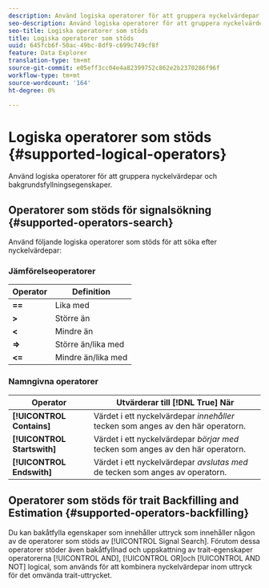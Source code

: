 ```yaml
---
description: Använd logiska operatorer för att gruppera nyckelvärdepar och bakgrundsfyllningsegenskaper.
seo-description: Använd logiska operatorer för att gruppera nyckelvärdepar och bakgrundsfyllningsegenskaper.
seo-title: Logiska operatorer som stöds
title: Logiska operatorer som stöds
uuid: 645fcb6f-50ac-49bc-8df9-c699c749cf8f
feature: Data Explorer
translation-type: tm+mt
source-git-commit: e05eff3cc04e4a82399752c862e2b2370286f96f
workflow-type: tm+mt
source-wordcount: '164'
ht-degree: 0%

---
```



# Logiska operatorer som stöds {#supported-logical-operators}

Använd logiska operatorer för att gruppera nyckelvärdepar och bakgrundsfyllningsegenskaper.

## Operatorer som stöds för signalsökning {#supported-operators-search}

Använd följande logiska operatorer som stöds för att söka efter nyckelvärdepar:

### Jämförelseoperatorer

| Operator | Definition |
|---|---|
| **==** | Lika med |
| **>** | Större än |
| **&lt;** | Mindre än |
| **=>** | Större än/lika med |
| **&lt;=** | Mindre än/lika med |

### Namngivna operatorer

| Operator | Utvärderar till [!DNL True] När |
|---|---|
| **[!UICONTROL Contains]** | Värdet i ett nyckelvärdepar *innehåller* tecken som anges av den här operatorn. |
| **[!UICONTROL Startswith]** | Värdet i ett nyckelvärdepar *börjar med* tecken som anges av den här operatorn. |
| **[!UICONTROL Endswith]** | Värdet i ett nyckelvärdepar *avslutas med* de tecken som anges av operatorn. |

## Operatorer som stöds för trait Backfilling and Estimation {#supported-operators-backfilling}

Du kan bakåtfylla egenskaper som innehåller uttryck som innehåller någon av de operatorer som stöds av [!UICONTROL Signal Search]. Förutom dessa operatorer stöder även bakåtfyllnad och uppskattning av trait-egenskaper operatorerna [!UICONTROL AND], [!UICONTROL OR]och [!UICONTROL AND NOT] logical, som används för att kombinera nyckelvärdepar inom uttryck för det omvända trait-uttrycket.